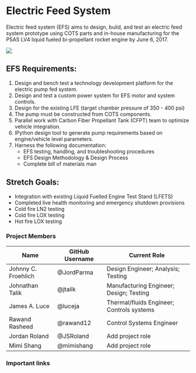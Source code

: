 ﻿Electric Feed System
======================

Electric feed system (EFS) aims to design, build, and test an electric feed system prototype using COTS parts and in-house manufacturing for the PSAS LV4 liquid fueled bi-propellant rocket engine by June 6, 2017.

![](https://github.com/psas/electric-feed-system/blob/master/Publicity/Photo/IMG_20170531_183947_1_edit.jpg)


## EFS Requirements:

1. Design and bench test a technology development platform for the electric pump fed system.
2. Design and test a custom power system for EFS motor and system controls.
3. Design for the existing LFE (target chamber pressure of 350 - 400 psi)
4. The pump must be constructed from COTS components.
5. Parallel work with Carbon Fiber Propellant Tank (CFPT) team to optimize vehicle integration.
6. IPython design tool to generate pump requirements based on engine/vehicle level parameters.    
7. Harness the following documentation:
    - EFS testing, handling, and troubleshooting procedures
    - EFS Design Methodology & Design Process
    - Complete bill of materials man

## Stretch Goals:

- Integration with existing Liquid Fuelled Engine Test Stand (LFETS)
- Completed live health monitoring and emergency shutdown provisions
- Cold fire LN2 testing
- Cold fire LOX testing
- Hot  fire LOX testing

### Project Members

Name                | GitHub Username | Current Role
--------------------|-----------------|-----------------------------------
Johnny C. Froehlich | @JordParma      | Design Engineer; Analysis; Testing
Johnathan Talik     | @jtalik         | Manufacturing Engineer; Design; Testing
James A. Luce       | @luceja         | Thermal/fluids Engineer; Controls systems
Rawand Rasheed      | @rawand12       | Control Systems Engineer
Jordan Roland       | @JSRoland       | Add project role
Mimi Shang          | @mimishang      | Add project role

### Important links

